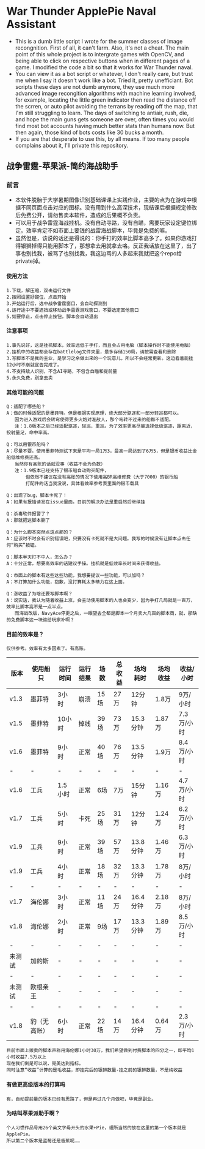 # War Thunder ApplePie Naval Assistant
 - This is a dumb little script I wrote for the summer classes of image recongnition. First of all, it can't farm. Also, it's not a cheat. The main point of this whole project is to intergrate games with OpenCV, and being able to click on respective buttons when in different pages of a game. I modified the code a bit so that it works for War Thunder naval.
 - You can view it as a bot script or whatever, I don't really care, but trust me when I say it doesn't work like a bot. Tried it, pretty unefficiant. Bot scripts these days are not dumb anymore, they use much more advanced image recongition algorithms with machine learning involved, for example, locating the little green indicator then read the distance off the scrren, or auto pilot avoiding the terrans by reading off the map, that I'm still struggling to learn. The days of switching to antiair, rush, die, and hope the main guns gets someone are over, often times you would find most bot accounts having much better stats than humans now. But then again, those kind of bots costs like 30 bucks a month.   
 - If you are that desperate to use this, by all means. If too many people complains about it, I'll private this repository.

## 战争雷霆-苹果派-简约海战助手
### 前言
 - 本软件脱胎于大学暑期图像识别基础课课上实践作业，主要的点为在游戏中根据不同页面点击对应的图标。没有用到什么高深技术，现结课后根据规定修改后免费公开，请勿售卖本软件，造成的后果概不负责。  
 - 可以用于战争雷霆海战挂机。没有自动寻路，没有自瞄，需要玩家设定键位绑定。效率肯定不如市面上要钱的战雷海战脚本，毕竟是免费的嘛。
 - 虽然但是，该说的话还是得说的：你手打的效率比脚本高多了。如果你游戏打得银狮掉得只能用脚本了，那想拿去用就拿去咯。反正我话放在这里了，出了事也别找我，被骂了也别找我，我这边骂的人多起来我就把这个repo给private掉。  
#### 使用方法
    1.下载，解压缩，双击运行文件
    2.按照设置好键位，点击开始
    3.开始运行后，选中战争雷霆窗口，会自动探测到
    4.运行途中不要遮挡或移动战争雷霆游戏窗口，不要选定其他窗口
    5.如要停止，点击停止按钮，脚本会自动退出
#### 注意事项
    1.事先说好，这是挂机脚本，效率远低于手打，而且会占用电脑（脚本操作时不能使用电脑）
    2.挂机中的收益都会存在battlelog文件夹里，最多存储150局，请按需查看和删除
    3.写脚本不是我的主业，是学习之余做出来的一个玩意儿，所以不会经常更新。这边看着能挂12小时不崩就宣告完成了。
    4.不支持敌人识别，不含AI寻路，不包含自瞄和提前量
    5.永久免费，别拿去卖
#### 其他可能的问题
    Q：适配了哪些船？
    A：做的时候适配的是墨菲特。但是根据实现原理，绝大部分驱逐和一部分轻巡都可以。
       因为进入游戏后会转弯使得更多火炮对准敌人，那个弯转不过来的船都不适配。
       注：1.8版本之后已经适配驱逐，轻巡，重巡。为了效率更高尽量选择低级驱逐，距离近，投射量足，命中率高。

    Q：可以用银币船吗？
    A：尽量不要。使用墨菲特测试下来是平均一局1万3，最高一局达到了6万5，但是银币收益比金船低维修费还高。
       当然你有高账的话就没事（收益不会为负数）
       注：1.9版本已经支持了银币船自动购买配件，
           但依然不建议在没有高账的情况下使用高BR高维修费（大于7000）的银币船
           打配件的话当我没说，具体看效率参考表里面的银币载具

    Q：出现了bug，脚本卡死了！
    A：如果有报错请发在issue里面。目前的解决办法是重启然后继续挂

    Q：杀毒软件报警了？
    A：那就把这脚本删了

    Q：为什么脚本突然点这点那的？
    A：应该时不时会有识别错误吧，只要没有卡死就不是大问题。我写的时候没有让脚本点击任何“购买”按钮。

    Q：脚本半天打不中人，怎么办？
    A：十分正常，想要高效率的话建议手操。挂机就是低效率长时间来获得收益。

    Q：市面上的脚本有这些这些功能，我想要提议一些功能，可以加吗？
    A：不打算加什么功能，抱歉，没打算耗太多精力在这上面。

    Q：涨收益了为啥还要写脚本啊？
    A：说实话，我认为随着收益上涨，会主动使用脚本的人也会变少，因为手打几局就是一百万，效率比脚本高不是一点半点。
       而海战改版，NavyAce停更之后，一眼望去全都是脚本一个月卖大几百的脚本商，就，那缺的免费脚本这一块谁给玩家补啊？
#### 目前的效率是？
    仅供参考。效率有太多因素了。有高账。
| 版本  | 使用船只 | 运行时间 | 运行结果 | 场数 | 总收益| 场均耗时 | 场均收益 | 收益/小时 |
| --- | --- | ---|---|---|---|---|---|---|
| v1.3  | 墨菲特| 3小时 | 崩溃 | 15场 | 27万 | 12分钟 | 1.8万 | 9万/小时 |
| v1.5  | 墨菲特| 10小时 | 掉线 | 39场 | 73万 | 15.3分钟 | 1.87万 | 7.3万/小时 |
| v1.6  | 墨菲特| 9小时 | 正常 | 40场 | 76万 | 13.5分钟 | 1.9万 | 8.4万/小时 |
|-|-|-|-|-|-|-|-|-|
| v1.6  | 工兵| 1.5小时 | 正常 | 6场 | 7万 | 15分钟 | 1.16万 | 4.7万/小时 |
| v1.7  | 工兵 | 5小时 | 卡死 | 25场 | 31万 | 12分钟 | 1.24万 | 6.2万/小时 |
| v1.9  | 工兵 | 9小时 | 正常 | 39场 | 57万 | 13.8分钟 | 1.46万 | 6.3万/小时 |
| v1.9  | 工兵 | 4小时 | 正常 | 18场 | 32万 | 13.3分钟 | 1.78万 | 8万/小时 |
|-|-|-|-|-|-|-|-|-|
| v1.7  | 海伦娜 | 3小时 | 正常 | 11场 | 24万 | 16.4分钟 | 2.18万 | 8万/小时 |
| v1.8  | 海伦娜 | 2小时 | 正常 | 9场 | 17万 | 13.3分钟 | 1.89万 | 8.5万/小时 |
|-|-|-|-|-|-|-|-|-|
| 未测试  | 加的斯 | - | - | - | - | - | - | - |
|-|-|-|-|-|-|-|-|-|
| 未测试  | 欧根亲王 | - | - | - | - | - | - | - |
|-|-|-|-|-|-|-|-|-|
| v1.8  | 豹（无高账） | 6小时 | 正常 | 22场 | 14万 | 16.4分钟 | 0.64万 | 2.3万/小时 |

    目前市面上贩卖的脚本声称用海伦娜1小时30万，我们希望做到付费脚本的四分之一，即平均1小时收益7.5万以上
    现在我们倒是可以说，完美达到指标。
    同时注意“收益”计算的是毛收益，即挂完后的银狮数量-挂之前的银狮数量，不是纯收益
#### 有做更高级版本的打算吗
    有，自动提前量的版本已经有思路了，但是再过几个月做吧，毕竟是副业。
#### 为啥叫苹果派助手啊？
    个人习惯作品号用26个英文字母开头的水果+Pie，理所当然的放在这里的第一个版本就是ApplePie。
    所以第二个版本是蓝莓还是香蕉呢……
